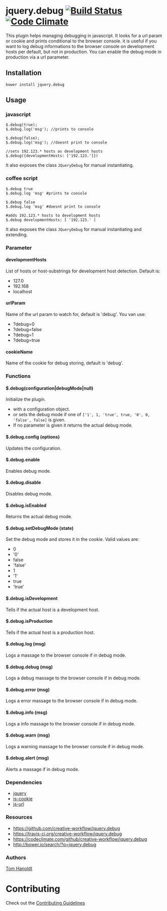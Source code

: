 # jquery.debug [![Build Status](https://travis-ci.org/creative-workflow/jquery.debug.svg?branch=master)](https://travis-ci.org/creative-workflow/jquery.debug) [![Code Climate](https://codeclimate.com/github/creative-workflow/jquery.debug/badges/gpa.svg)](https://codeclimate.com/github/creative-workflow/jquery.debug)

This plugin helps managing debugging in javascript. It looks for a url param or cookie and prints conditional to the browser console. it is useful if you want to log debug informations to the browser console on development hosts per default, but not in production. You can enable the debug mode in production via a url parameter.

## Installation
    bower install jquery.debug

## Usage
### javascript
    $.debug(true);
    $.debug.log('msg'); //prints to console

    $.debug(false);
    $.debug.log('msg'); //doesnt print to console

    //sets 192.123.* hosts as development hosts
    $.debug({developmentHosts: ['192.123.']})

It also exposes the class `JQueryDebug` for manual instantiating.

### coffee script
    $.debug true
    $.debug.log 'msg' #prints to console

    $.debug false
    $.debug.log 'msg' #doesnt print to console

    #adds 192.123.* hosts to development hosts
    $.debug developmentHosts: [ '192.123.' ]

It also exposes the class `JQueryDebug` for manual instantiating and extending.

### Parameter
#### developmentHosts
List of hosts or host-substrings for development host detection. Default is:
* 127.0
* 192.168
* localhost

#### urlParam
Name of the url param to watch for, default is 'debug'. You van use:
* ?debug=0
* ?debug=false
* ?debug=1
* ?debug=true

#### cookieName
Name of the cookie for debug storing, default is 'debug'.

### Functions
#### $.debug(configuration|debugMode|null)
Initialize the plugin.
  * with a configuration object.
  * or sets the debug mode if one of `['1', 1, 'true', true, '0', 0, 'false', false]` is given.
  * If no parameter is given it returns the actual debug mode.

#### $.debug.config (options)
Updates the configuration.

#### $.debug.enable
Enables debug mode.

#### $.debug.disable
Disables debug mode.

#### $.debug.isEnabled
Returns the actual debug mode.

#### $.debug.setDebugMode (state)
Set the debug mode and stores it in the cookie. Valid values are:
* 0
* '0'
* false
* 'false'
* 1
* '1'
* true
* 'true'

#### $.debug.isDevelopment
Tells if the actual host is a development host.

#### $.debug.isProduction
Tells if the actual host is a production host.

#### $.debug.log (msg)
Logs a massage to the browser console if in debug mode.

#### $.debug.debug (msg)
Logs a debug massage to the browser console if in debug mode.

#### $.debug.error (msg)
Logs a error massage to the browser console if in debug mode.

#### $.debug.info (msg)
Logs a info massage to the browser console if in debug mode.

#### $.debug.warn (msg)
Logs a warning massage to the browser console if in debug mode.

#### $.debug.alert (msg)
Alerts a massage if in debug mode.

### Dependencies
  * [jquery](https://jquery.com)
  * [js-cookie](https://github.com/js-cookie/js-cookie)
  * [js-url](https://github.com/websanova/js-url)

### Resources
  * https://github.com/creative-workflow/jquery.debug
  * https://travis-ci.org/creative-workflow/jquery.debug
  * https://codeclimate.com/github/creative-workflow/jquery.debug
  * http://bower.io/search/?q=jquery.debug

### Authors

  [Tom Hanoldt](https://www.tomhanoldt.info)

# Contributing

Check out the [Contributing Guidelines](CONTRIBUTING.md)
